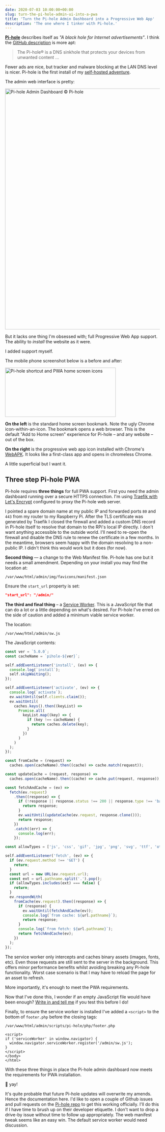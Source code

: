 ```yaml
---
date: 2020-07-03 10:00:00+00:00
slug: turn-the-pi-hole-admin-ui-into-a-pwa
title: 'Turn the Pi-hole Admin Dashboard into a Progressive Web App'
description: 'The one where I tinker with Pi-hole.'
---
```


[**Pi-hole**](https://pi-hole.net/) describes itself as _"A black hole for Internet advertisements"_. I think the [GitHub description](https://github.com/pi-hole/pi-hole) is more apt:

> The Pi-hole® is a DNS sinkhole that protects your devices from unwanted content ...

Fewer ads are nice, but tracker and malware blocking at the LAN DNS level is nicer. Pi-hole is the first install of my [self-hosted adventure](/2020/07/02/hardware-home-servers-self-hosted-raspberry-pi/).

The admin web interface is pretty:

<p class="Image">
  <img loading="lazy"
    src="/images/blog/2020/pihole-dashboard.png"
    title="Pi-hole Admin Dashboard © Pi-hole"
    alt="Pi-hole Admin Dashboard © Pi-hole"
    width="1331"
    height="783">
</p>

But it lacks one thing I'm obsessed with; full Progressive Web App support. The ability to _install_ the website as it were.

I added support myself.

The mobile phone screenshot below is a before and after:

<p class="Image">
  <img loading="lazy" srcset="
    /images/blog/2020/pi-hole-pwa-home-screen@1x.png,
    /images/blog/2020/pi-hole-pwa-home-screen@2x.png 2x"
    src="/images/blog/2020/pi-hole-pwa-home-screen@1x.png"
    alt="Pi-hole shortcut and PWA home screen icons"
    width="360"
    height="160">
</p>

**On the left** is the standard home screen bookmark. Note the ugly Chrome icon-within-an-icon. The bookmark opens a web browser. This is the default "Add to Home screen" experience for Pi-hole – and any website – out of the box.

**On the right** is the progressive web app icon installed with Chrome's [WebAPK](https://developers.google.com/web/fundamentals/integration/webapks). It looks like a first-class app and opens in chromeless Chrome.

A little superficial but I want it.


## Three step Pi-hole PWA

Pi-hole requires **three things** for full PWA support. First you need the admin dashboard running over a secure HTTPS connection. I'm using [Traefik with Let's Encrypt](/2020/07/02/hardware-home-servers-self-hosted-raspberry-pi/) configured to proxy the Pi-hole web server.

I pointed a spare domain name at my public IP and forwarded ports `80` and `443` from my router to my Raspberry Pi. After the TLS certificate was generated by Traefik I closed the firewall and added a custom DNS record in Pi-hole itself to resolve that domain to the RPi's local IP directly. I don't want anything accessible to the outside world. I'll need to re-open the firewall and disable the DNS rule to renew the certificate in a few months. In the meantime, browsers seem happy with the domain resolving to a non-public IP. I didn't think this would work but it does (for now).

**Second thing** — a change to the Web Manifest file. Pi-hole has one  but it needs a small amendment. Depending on your install you may find the location at:

```
/var/www/html/admin/img/favicons/manifest.json
```

Ensure the `start_url` property is set:

```json
"start_url": "/admin/"
```
**The third and final thing** – a [Service Worker](https://developer.mozilla.org/en-US/docs/Web/API/Service_Worker_API). This is a JavaScript file that can do a lot or a little depending on what's desired. For Pi-hole I've erred on the side of caution and added a minimum viable service worker.

The location:

```
/var/www/html/admin/sw.js
```

The JavaScript contents:

```javascript
const ver = `5.0.0`;
const cacheName = `pihole-${ver}`;

self.addEventListener('install', (ev) => {
  console.log(`install`);
  self.skipWaiting();
});

self.addEventListener('activate', (ev) => {
  console.log(`activate`);
  ev.waitUntil(self.clients.claim());
  ev.waitUntil(
    caches.keys().then((keyList) =>
      Promise.all(
        keyList.map((key) => {
          if (key !== cacheName) {
            return caches.delete(key);
          }
        })
      )
    )
  );
});

const fromCache = (request) =>
  caches.open(cacheName).then((cache) => cache.match(request));

const updateCache = (request, response) =>
  caches.open(cacheName).then((cache) => cache.put(request, response));

const fetchAndCache = (ev) =>
  fetch(ev.request)
    .then((response) => {
      if (!response || response.status !== 200 || response.type !== 'basic') {
        return response;
      }
      ev.waitUntil(updateCache(ev.request, response.clone()));
      return response;
    })
    .catch((err) => {
      console.log(err);
    });

const allowTypes = ['js', 'css', 'gif', 'jpg', 'png', 'svg', 'ttf', 'otf', 'woff2'];

self.addEventListener('fetch', (ev) => {
  if (ev.request.method !== 'GET') {
    return;
  }
  const url = new URL(ev.request.url);
  const ext = url.pathname.split('.').pop();
  if (allowTypes.includes(ext) === false) {
    return;
  }
  ev.respondWith(
    fromCache(ev.request).then((response) => {
      if (response) {
        ev.waitUntil(fetchAndCache(ev));
        console.log(`from cache: ${url.pathname}`);
        return response;
      }
      console.log(`from fetch: ${url.pathname}`);
      return fetchAndCache(ev);
    })
  );
});
```

The service worker only intercepts and caches binary assets (images, fonts, etc). Even those requests are still sent to the server in the background. This offers minor performance benefits whilst avoiding breaking any Pi-hole functionality. Worst case scenario is that I  may have to reload the page for an asset to refresh.

More importantly, it's enough to meet the PWA requirements.

Now that I've done this, I wonder if an empty JavaScript file would have been enough? [Write in and tell me](https://twitter.com/dbushell) if you test this before I do!

Finally, to ensure the service worker is installed I've added a `<script>` to the bottom of `footer.php` before the closing tags:

```
/var/www/html/admin/scripts/pi-hole/php/footer.php
```

```markup
<script>
if ('serviceWorker' in window.navigator) {
  window.navigator.serviceWorker.register('/admin/sw.js');
}
</script>
</body>
</html>
```
With these three things in place the Pi-hole admin dashboard now meets the requirements for PWA installation.

🍾 yay!

It's quite probable that future Pi-hole updates will overwrite my amends. Hence the documentation here. I'd like to open a couple of Github issues and pull requests on the [Pi-hole repo](https://github.com/pi-hole/pi-hole) to get this working officially. I'll do this if I have time to brush up on their developer etiquette. I don't want to drop a drive-by issue without time to follow up appropriately. The web manifest tweak seems like an easy win. The default service worker would need discussion.
